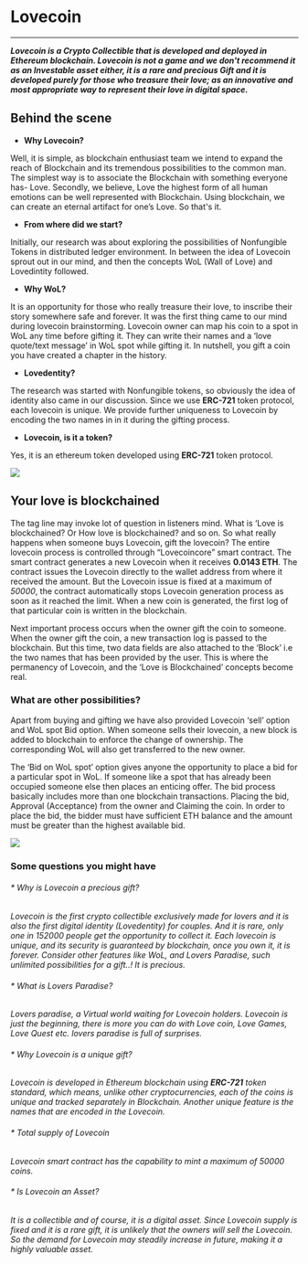 # Lovecoin
-----------

***Lovecoin is a Crypto Collectible that is developed and deployed in Ethereum blockchain. Lovecoin is not a game and we don't recommend it as an Investable asset either, it is a rare and precious Gift and it is developed purely for those who treasure their love; as an innovative and most appropriate way to represent their love in digital space.***

## Behind the scene

*  **Why Lovecoin?**

Well, it is simple, as blockchain enthusiast team we intend to expand the reach of Blockchain and its tremendous possibilities to the common man. The simplest way is to associate the Blockchain with something everyone has- Love.
Secondly, we believe, Love the highest form of all human emotions can be well represented with Blockchain. Using blockchain, we can create an eternal artifact for one’s Love.  So that's it. 

*  **From where did we start?**

Initially, our research was about exploring the possibilities of Nonfungible Tokens in distributed ledger environment. In between the idea of Lovecoin sprout out in our mind, and then the concepts WoL (Wall of Love) and Lovedintity followed.

*  **Why WoL?**

It is an opportunity for those who really treasure their love, to inscribe their story somewhere safe and forever. It was the first thing came to our mind during lovecoin brainstorming.  Lovecoin owner can map his coin to a spot in WoL any time before gifting it. They can write their names and a ‘love quote/text message’ in WoL spot while gifting it. In nutshell, you gift a coin you have created a chapter in the history.

* **Lovedentity?**

The research was started with Nonfungible tokens, so obviously the idea of identity also came in our discussion. Since we use  **ERC-721** token protocol, each lovecoin is unique. We provide further uniqueness to Lovecoin by encoding the two names in in it during the gifting process.

* **Lovecoin, is it a token?**

Yes, it is an ethereum token developed using **ERC-721** token protocol.

<img align="center" src="https://lovecoin.online/images/couples.png"/> </br>

## Your love is blockchained

The tag line may invoke lot of question in listeners mind. What is ‘Love is blockchained? Or How love is blockchained? and so on.  So what really happens when someone buys Lovecoin, gift the lovecoin? The entire lovecoin process is controlled through “Lovecoincore” smart contract. The smart contract generates a new Lovecoin when it receives **0.0143 ETH**. The contract issues the Lovecoin directly to the wallet address from where it received the amount. But the Lovecoin issue is fixed at a maximum of _50000_, the contract automatically stops Lovecoin generation process as soon as it reached the limit.  When a new coin is generated, the first log of that particular coin is written in the blockchain.

Next important process occurs when  the owner gift the coin to someone. When the owner gift the coin, a new transaction log is passed to the blockchain. But this time, two data fields are also attached to the ‘Block’  i.e the two names that has been provided by the user. This is where the permanency of Lovecoin, and the ‘Love is Blockchained’ concepts become real.

### What are other possibilities?

Apart from buying and gifting we have also provided Lovecoin ‘sell’ option and WoL spot Bid option. When someone sells their lovecoin, a new block is added to blockchain to enforce the change of ownership. The corresponding WoL will also get transferred to the new owner.

The ‘Bid on WoL spot’ option gives anyone the opportunity to place a bid for a particular spot in WoL. If someone like a spot that has already been occupied someone else then places an enticing offer. The bid process basically includes more than one blockchain transactions.  Placing the bid, Approval (Acceptance) from the owner and Claiming the coin. In order to place the bid, the bidder must have sufficient ETH balance and the amount must be greater than the highest available bid.

<img align="center" src="https://lovecoin.online/images/lovecoin.png"/> </br>

### Some questions you might have

###### * Why is Lovecoin a precious gift?

*Lovecoin is the first crypto collectible exclusively made for lovers and it is also the first digital identity (Lovedentity) for couples. And it is rare, only one in 152000 people get the opportunity to collect it. Each lovecoin is unique, and its security is guaranteed by blockchain, once you own it, it is forever. Consider other features like WoL, and Lovers Paradise,  such unlimited possibilities for a gift..! It is precious.*

###### * What is Lovers Paradise?

*Lovers paradise, a Virtual world waiting for Lovecoin holders. Lovecoin is just the beginning, there is more you can do with Love coin, Love Games, Love Quest etc. lovers paradise is full of surprises.*

###### * Why Lovecoin is a unique gift?

*Lovecoin is developed in Ethereum blockchain using **ERC-721** token standard, which means, unlike other cryptocurrencies, each of the coins is unique and tracked separately in Blockchain. Another unique feature is the names that are encoded in the Lovecoin.*

###### * Total supply of Lovecoin

*Lovecoin smart contract has the capability to mint a maximum of _50000_ coins.*

###### * Is Lovecoin an Asset?

*It is a collectible and of course, it is a digital asset. Since Lovecoin supply is fixed and it is a rare gift, it is unlikely that the owners will sell the Lovecoin. So the demand for Lovecoin may steadily increase in future, making it a highly valuable asset.*

